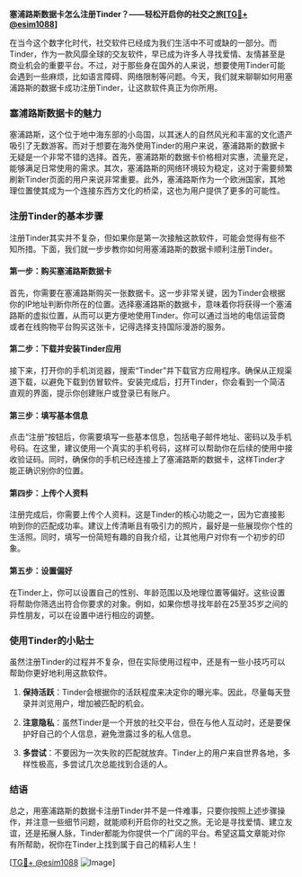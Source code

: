 **塞浦路斯数据卡怎么注册Tinder？——轻松开启你的社交之旅[[TG💪+ @esim1088](https://t.me/s/esim1088)]**

在当今这个数字化时代，社交软件已经成为我们生活中不可或缺的一部分。而Tinder，作为一款风靡全球的交友软件，早已成为许多人寻找爱情、友情甚至是商业机会的重要平台。不过，对于那些身在国外的人来说，想要使用Tinder可能会遇到一些麻烦，比如语言障碍、网络限制等问题。今天，我们就来聊聊如何用塞浦路斯的数据卡成功注册Tinder，让这款软件真正为你所用。

### 塞浦路斯数据卡的魅力

塞浦路斯，这个位于地中海东部的小岛国，以其迷人的自然风光和丰富的文化遗产吸引了无数游客。而对于想要在海外使用Tinder的用户来说，塞浦路斯的数据卡无疑是一个非常不错的选择。首先，塞浦路斯的数据卡价格相对实惠，流量充足，能够满足日常使用的需求。其次，塞浦路斯的网络环境较为稳定，这对于需要频繁刷新Tinder页面的用户来说非常重要。此外，塞浦路斯作为一个欧洲国家，其地理位置使其成为一个连接东西方文化的桥梁，这也为用户提供了更多的可能性。

### 注册Tinder的基本步骤

注册Tinder其实并不复杂，但如果你是第一次接触这款软件，可能会觉得有些不知所措。下面，我们就一步步教你如何用塞浦路斯的数据卡顺利注册Tinder。

#### 第一步：购买塞浦路斯数据卡

首先，你需要在塞浦路斯购买一张数据卡。这一步非常关键，因为Tinder会根据你的IP地址判断你所在的位置。选择塞浦路斯的数据卡，意味着你将获得一个塞浦路斯的虚拟位置，从而可以更方便地使用Tinder。你可以通过当地的电信运营商或者在线购物平台购买这张卡，记得选择支持国际漫游的服务。

#### 第二步：下载并安装Tinder应用

接下来，打开你的手机浏览器，搜索“Tinder”并下载官方应用程序。确保从正规渠道下载，以避免下载到仿冒软件。安装完成后，打开Tinder，你会看到一个简洁直观的界面，提示你创建账户或登录已有账户。

#### 第三步：填写基本信息

点击“注册”按钮后，你需要填写一些基本信息，包括电子邮件地址、密码以及手机号码。在这里，建议使用一个真实的手机号码，这样可以帮助你在后续的使用中接收验证码。同时，确保你的手机已经连接上了塞浦路斯的数据卡，这样Tinder才能正确识别你的位置。

#### 第四步：上传个人资料

注册完成后，你需要上传个人资料。这是Tinder的核心功能之一，因为它直接影响到你的匹配成功率。建议上传清晰且有吸引力的照片，最好是一些展现你个性的生活照。同时，填写一份简短有趣的自我介绍，让其他用户对你有一个初步的印象。

#### 第五步：设置偏好

在Tinder上，你可以设置自己的性别、年龄范围以及地理位置等偏好。这些设置将帮助你筛选出符合你要求的对象。例如，如果你想寻找年龄在25至35岁之间的异性朋友，可以在设置中进行相应的调整。

### 使用Tinder的小贴士

虽然注册Tinder的过程并不复杂，但在实际使用过程中，还是有一些小技巧可以帮助你更好地利用这款软件。

1. **保持活跃**：Tinder会根据你的活跃程度来决定你的曝光率。因此，尽量每天登录并浏览用户，增加被匹配的机会。
   
2. **注意隐私**：虽然Tinder是一个开放的社交平台，但在与他人互动时，还是要保护好自己的个人信息，避免泄露过多的私人信息。

3. **多尝试**：不要因为一次失败的匹配就放弃。Tinder上的用户来自世界各地，多样性极高，多尝试几次总能找到合适的人。

### 结语

总之，用塞浦路斯的数据卡注册Tinder并不是一件难事，只要你按照上述步骤操作，并注意一些细节问题，就能顺利开启你的社交之旅。无论是寻找爱情、建立友谊，还是拓展人脉，Tinder都能为你提供一个广阔的平台。希望这篇文章能对你有所帮助，祝你在Tinder上找到属于自己的精彩人生！

[[TG💪+ @esim1088](https://t.me/s/esim1088) ![Image](https://i.postimg.cc/4NQfJmqS/Snipaste-2025-05-13-00-14-12.png)]